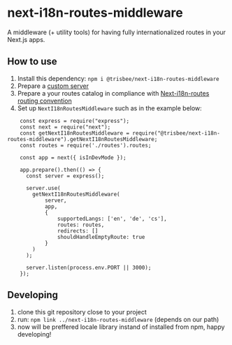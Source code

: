 # next-i18n-routes-middleware

A middleware (+ utility tools) for having fully internationalized routes in your Next.js apps.

## How to use

1. Install this dependency: `npm i @trisbee/next-i18n-routes-middleware`
2. Prepare a [custom server](https://nextjs.org/docs/advanced-features/custom-server)
3. Prepare a your routes catalog in compliance with [Next-i18n-routes routing convention](https://github.com/trisbee/next-i18n-routes-middleware/blob/master/docs/ROUTING_CONVENTION.md)
4. Set up `NextI18nRoutesMiddleware` such as in the example below:
```
    const express = require("express");
    const next = require("next");
    const getNextI18nRoutesMiddleware = require("@trisbee/next-i18n-routes-middleware").getNextI18nRoutesMiddleware;
    const routes = require('./routes').routes;

    const app = next({ isInDevMode });
    
    app.prepare().then(() => {
      const server = express();
      
      server.use(
        getNextI18nRoutesMiddleware(
            server,
            app,
            { 
                supportedLangs: ['en', 'de', 'cs'],
                routes: routes,
                redirects: []
                shouldHandleEmptyRoute: true
            }
        )
      );
    
      server.listen(process.env.PORT || 3000);
    });
```

## Developing

1. clone this git repository close to your project
2. run: `npm link ../next-i18n-routes-middleware` (depends on our path)
3. now will be preffered locale library instand of installed from npm, happy developing!
